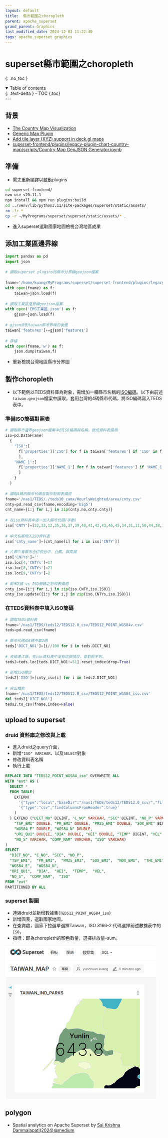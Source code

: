 ```yaml
---
layout: default
title:  縣市範圍之choropleth
parent: apache_superset
grand_parent: Graphics
last_modified_date: 2024-12-03 11:22:40
tags: apache_superset graphics
---
```


# superset縣市範圍之choropleth

{: .no_toc }

<details open markdown="block">
  <summary>
    Table of contents
  </summary>
  {: .text-delta }
- TOC
{:toc}
</details>
---

## 背景

- [The Country Map Visualization](https://superset.apache.org/docs/configuration/country-map-tools/)
- [Generic Map Plugin](https://github.com/apache/superset/discussions/21758)
- [Add tile layer (XYZ) support in deck.gl maps](https://github.com/apache/superset/discussions/27475)
- [superset-frontend/plugins/legacy-plugin-chart-country-map/scripts/Country Map GeoJSON Generator.ipynb](https://github.com/apache/superset/blob/master/superset-frontend/plugins/legacy-plugin-chart-country-map/scripts/Country%20Map%20GeoJSON%20Generator.ipynb)

## 準備

- 需先重新編譯以啟動plugins

```bash
cd superset-frontend/
nvm use v20.11.1
npm install && npm run plugins:build
cd ../venv/lib/python3.11/site-packages/superset/static/assets/
rm -fr *
cp -r ~/MyPrograms/superset/superset/static/assets/* .
```

- 進入superset選取國家地圖檢視台灣地區成果

## 添加工業區邊界線

```python
import pandas as pd
import json

# 讀取superset plugins的縣市分界線geojson檔案

fname='/home/kuang/MyPrograms/superset/superset-frontend/plugins/legacy-plugin-chart-country-map/src/countries/taiwan.geojson'
with open(fname) as f:
    taiwan=json.load(f)

# 讀取工業區邊界線geojson檔案
with open('EMS工業區.json') as f:
    gjson=json.load(f)

# gjson併到taiwan縣市界線的後面
taiwan['features']+=gjson['features']

# 存檔
with open(fname,'w') as f:
    json.dump(taiwan,f)

```

- 重新檢視台灣地區縣市分界圖

## 製作choropleth

- 以下範例以TEDS資料庫為對象，需增加一欄縣市名稱的[ISO編碼](https://www.ip2location.com/free/iso3166-2)。以下由前述`taiwan.geojson`檔案中讀取，套用台灣的4碼縣市代碼，將ISO編碼寫入TEDS表中。

### 準備ISO簡碼對照表

```python
# 讀取縣市邊界geojson檔案中的ISO編碼與名稱，做成資料表備用
iso=pd.DataFrame(
  {
    'ISO':[
      f['properties']['ISO'] for f in taiwan['features'] if 'ISO' in f['properties']
      ],
    'NAME_1':[
      f['properties']['NAME_1'] for f in taiwan['features'] if 'NAME_1' in f['properties']
      ]
    }
  )

# 讀取4碼的縣市代碼並製作對照表備用
fname='/nas1/TEDS/./teds10_camx/HourlyWeighted/area/cnty.csv'
cnty=pd.read_csv(fname,encoding='big5')
cnt_name={i:j for i,j in zip(cnty.no,cnty.cnty)}

# 在iso資料表中逐一加入縣市代碼(手動)
iso['CNTY']=[32,33,12,35,36,37,39,40,41,42,43,46,45,34,31,11,50,44,38,1,22]

# 中文名稱填入ISO資料表
iso['cnty_name']=[cnt_name[i] for i in iso['CNTY']]

# 六都中有縣市合併的台中、台南、與高雄
iso['CNTYs']=''
iso.loc[4,'CNTYs']=17
iso.loc[8,'CNTYs']=21
iso.loc[9,'CNTYs']=2

# 縣市2碼 vs ISO簡碼之對照表備用
cnty_iso={i:j for i,j in zip(iso.CNTY,iso.ISO)}
cnty_iso.update({i:j for i,j in zip(iso.CNTYs,iso.ISO)})

```

### 在TEDS資料表中填入ISO簡碼

```python
# 讀取TEDS資料表
fname='/nas1/TEDS/teds12/TEDS12.0_csv/TEDS12_POINT_WGS84v.csv'
teds=pd.read_csv(fname)

# 縣市代碼由4碼中取2碼
teds['DICT_NO1']=[i//100 for i in teds.DICT_NO]

# 去掉連江縣，在iso資料表中沒有這個項目，會對照不到。
teds2=teds.loc[teds.DICT_NO1!=51].reset_index(drop=True)

# 新增ISO欄位
teds2['ISO']=[cnty_iso[i] for i in teds2.DICT_NO1]

# 寫出檔案
fname='/nas1/TEDS/teds12/TEDS12.0_csv/TEDS12_POINT_WGS84_iso.csv'
del teds2['DICT_NO1']
teds2.to_csv(fname,index=False)
```

## upload to superset

### druid 資料庫之修改與上載

- 進入druid之query介面，
- 新增`"ISO" VARCHAR`、以及`SELECT`對象
- 修改資料表名稱
- 執行上載

```sql
REPLACE INTO "TEDS12_POINT_WGS84_iso" OVERWRITE ALL
WITH "ext" AS (
  SELECT *
  FROM TABLE(
    EXTERN(
      '{"type":"local","baseDir":"/nas1/TEDS/teds12/TEDS12.0_csv/","filter":"TEDS12_POINT_WGS84_iso.csv"}',
      '{"type":"csv","findColumnsFromHeader":true}'
    )
  ) EXTEND ("DICT_NO" BIGINT, "C_NO" VARCHAR, "SCC" BIGINT, "NO_P" VARCHAR, 
    "TSP_EMI" DOUBLE, "PM_EMI" DOUBLE, "PM25_EMI" DOUBLE, "SOX_EMI" BIGINT, "NOX_EMI" DOUBLE, "THC_EMI" DOUBLE, "NMHC_EMI" DOUBLE, "CO_EMI" BIGINT, "PB_EMI" BIGINT, 
    "WGS84_E" DOUBLE, "WGS84_N" DOUBLE, 
    "ORI_QU1" DOUBLE, "DIA" DOUBLE, "HEI" DOUBLE, "TEMP" BIGINT, "VEL" DOUBLE, 
    "NO_S" VARCHAR, "COMP_NAM" VARCHAR, "ISO" VARCHAR)
)
SELECT
  "DICT_NO", "C_NO", "SCC", "NO_P",
  "TSP_EMI",  "PM_EMI",  "PM25_EMI",  "SOX_EMI",  "NOX_EMI",  "THC_EMI",  "NMHC_EMI", "CO_EMI",  "PB_EMI",
  "WGS84_E",  "WGS84_N",
  "ORI_QU1",  "DIA",  "HEI",  "TEMP",  "VEL",
  "NO_S",  "COMP_NAM",  "ISO"
FROM "ext"
PARTITIONED BY ALL
```

### superset 製圖

- 連線druid並新增數據集(`TEDS12_POINT_WGS84_iso`)
- 新增圖表，選取國家地圖，
- 在查詢處，國家下拉選單選擇Taiwan，ISO 3166-2 代碼選擇前述數據表中的`ISO`，
- 指標：即為choropleth的顏色數量，選擇排放量-sum。

![](2024-12-03-12-56-45.png)

## polygon

- Spatial analytics on Apache Superset by [Sai Krishna Dammalapati(2024)@medium](https://medium.com/@saikrishna_17904/spatial-analytics-on-apache-superset-fdbfb1ebdeb1)
